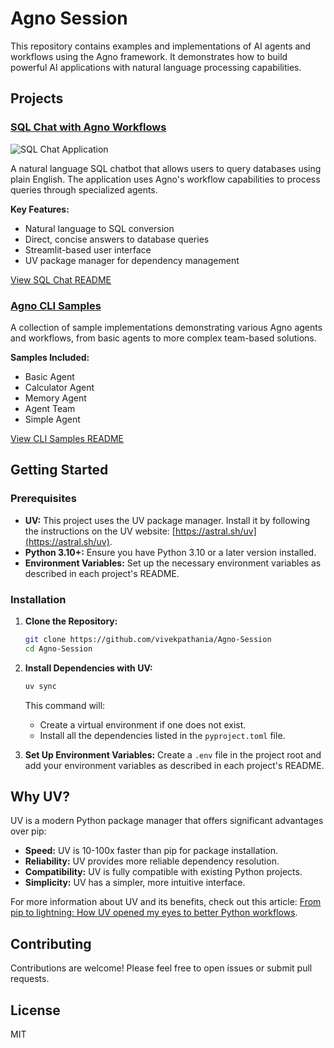 # Agno Session

This repository contains examples and implementations of AI agents and workflows using the Agno framework. It demonstrates how to build powerful AI applications with natural language processing capabilities.

## Projects

### [SQL Chat with Agno Workflows](sql-chat/README.md)

![SQL Chat Application](https://github.com/vivekpathania/Agno-Session/blob/main/assets/Screenshot%202025-04-19%20at%207.00.43%20PM.png?raw=true)

A natural language SQL chatbot that allows users to query databases using plain English. The application uses Agno's workflow capabilities to process queries through specialized agents.

**Key Features:**
- Natural language to SQL conversion
- Direct, concise answers to database queries
- Streamlit-based user interface
- UV package manager for dependency management

[View SQL Chat README](sql-chat/README.md)

### [Agno CLI Samples](cli-samples/README.md)

A collection of sample implementations demonstrating various Agno agents and workflows, from basic agents to more complex team-based solutions.

**Samples Included:**
- Basic Agent
- Calculator Agent
- Memory Agent
- Agent Team
- Simple Agent

[View CLI Samples README](cli-samples/README.md)

## Getting Started

### Prerequisites

* **UV:** This project uses the UV package manager. Install it by following the instructions on the UV website: [https://astral.sh/uv](https://astral.sh/uv).
* **Python 3.10+:** Ensure you have Python 3.10 or a later version installed.
* **Environment Variables:** Set up the necessary environment variables as described in each project's README.

### Installation

1. **Clone the Repository:**
   ```bash
   git clone https://github.com/vivekpathania/Agno-Session
   cd Agno-Session
   ```

2. **Install Dependencies with UV:**
   ```bash
   uv sync
   ```
   This command will:
   * Create a virtual environment if one does not exist.
   * Install all the dependencies listed in the `pyproject.toml` file.

3. **Set Up Environment Variables:**
   Create a `.env` file in the project root and add your environment variables as described in each project's README.

## Why UV?

UV is a modern Python package manager that offers significant advantages over pip:

* **Speed:** UV is 10-100x faster than pip for package installation.
* **Reliability:** UV provides more reliable dependency resolution.
* **Compatibility:** UV is fully compatible with existing Python projects.
* **Simplicity:** UV has a simpler, more intuitive interface.

For more information about UV and its benefits, check out this article: [From pip to lightning: How UV opened my eyes to better Python workflows](https://medium.com/@viveksinghpathania/from-pip-to-lightning-how-uv-opened-my-eyes-to-better-python-workflows-dfa50e8a5893).

## Contributing

Contributions are welcome! Please feel free to open issues or submit pull requests.

## License

MIT 